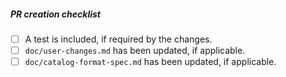 <!-- Description of the changes -->

##### PR creation checklist
- [ ] A test is included, if required by the changes.
- [ ] `doc/user-changes.md` has been updated, if applicable.
- [ ] `doc/catalog-format-spec.md` has been updated, if applicable.
